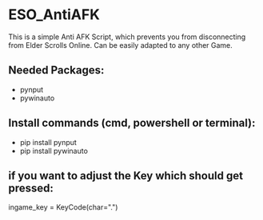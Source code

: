 # ESO_AntiAFK

This is a simple Anti AFK Script, which prevents you from disconnecting from Elder Scrolls Online.
Can be easily adapted to any other Game.

## Needed Packages:
- pynput
- pywinauto

## Install commands (cmd, powershell or terminal):
- pip install pynput
- pip install pywinauto

## if you want to adjust the Key which should get pressed:
ingame_key = KeyCode(char=".")
